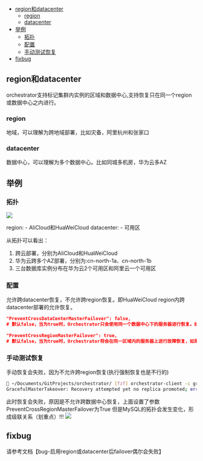 - [region和datacenter](#region和datacenter)
  - [region](#region)
  - [datacenter](#datacenter)
- [举例](#举例)
  - [拓扑](#拓扑)
  - [配置](#配置)
  - [手动测试恢复](#手动测试恢复)
- [fixbug](#fixbug)

## region和datacenter
orchestrator支持标记集群内实例的区域和数据中心,支持恢复只在同一个region或数据中心之内进行。

### region
地域，可以理解为跨地域部署，比如灾备，阿里杭州和张家口

### datacenter
数据中心，可以理解为多个数据中心。比如同城多机房，华为云多AZ

## 举例
### 拓扑
![](region和datacenter/1.png)

region:
    - AliCloud和HuaWeiCloud
datacenter:
    - 可用区

从拓扑可以看出：
1. 跨云部署，分别为AliCloud和HuaWeiCloud
2. 华为云跨多个AZ部署，分别为:cn-north-1a、cn-north-1b
3. 三台数据库实例分布在华为云2个可用区和阿里云一个可用区

### 配置
允许跨datacenter恢复，不允许跨region恢复。即HuaWeiCloud region内跨datacenter部署的允许恢复。

```json
"PreventCrossDataCenterMasterFailover": false,
# 默认false，当为true时，Orchestrator只会使用同一个数据中心下的服务器进行恢复。如果在同一DC中找不到，那么恢复就会失败。
 
"PreventCrossRegionMasterFailover": true,
# 默认false，当为true时，Orchestrator将会在同一区域内的服务器上进行故障恢复，如果找不到，那么恢复就会失败。
```

### 手动测试恢复
手动恢复会失败，因为不允许跨region恢复(执行强制恢复也是不行的)

```bash
 ~/Documents/GitProjects/orchestrator/ [fzf] orchestrator-client -c graceful-master-takeover-auto -alias mha_rd_tt -d 10.10.1.222:3306
GracefulMasterTakeover: Recovery attempted yet no replica promoted; err=RecoverDeadMaster: failed 10.10.1.222:3306 promotion; PreventCrossRegionMasterFailover: will not promote server in AliCloud when failed server in HuaWeiCloud
```
此时恢复会失败，原因是不允许跨数据中心恢复，上面设置了参数PreventCrossRegionMasterFailover为True
但是MySQL的拓扑会发生变化，形成级联关系（划重点）!!!
![](region和datacenter/2.png)


## fixbug
请参考文档【bug-启用region或datacenter后failover偶尔会失败】